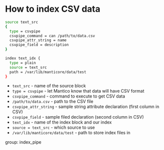 # How to index CSV data

```bash
source text_src
{
  type = csvpipe
  csvpipe_command = can /path/to/data.csv
  csvpipe_attr_string = name
  csvpipe_field = description
}

index text_idx {
  type = plain
  source = text_src
  path = /var/lib/manticore/data/test
}
```

- `text_src` - name of the source block
- `type = csvpipe` - let Mantico know that data will have CSV format
- `csvpipe_command` - command to execute to get CSV data
- `/path/to/data.csv` - path to the CSV file
- `csvpipe_attr_string` - sample string attribute declaration (first column in CSV)
- `csvpipe_field` - sample filed declaration (second column in CSV)
- `text_idx` - name of the index block and our index
- `source = text_src` - which source to use
- `/var/lib/manticore/data/test` - path to store index files in

group: index_pipe


